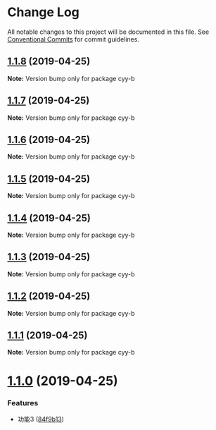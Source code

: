 # Change Log

All notable changes to this project will be documented in this file.
See [Conventional Commits](https://conventionalcommits.org) for commit guidelines.

## [1.1.8](https://github.com/cyyjs/lerna-test/compare/v1.1.7...v1.1.8) (2019-04-25)

**Note:** Version bump only for package cyy-b





## [1.1.7](https://github.com/cyyjs/lerna-test/compare/v1.1.6...v1.1.7) (2019-04-25)

**Note:** Version bump only for package cyy-b





## [1.1.6](https://github.com/cyyjs/lerna-test/compare/v1.1.2...v1.1.6) (2019-04-25)

**Note:** Version bump only for package cyy-b





## [1.1.5](https://github.com/cyyjs/lerna-test/compare/v1.1.2...v1.1.5) (2019-04-25)

**Note:** Version bump only for package cyy-b





## [1.1.4](https://github.com/cyyjs/lerna-test/compare/v1.1.2...v1.1.4) (2019-04-25)

**Note:** Version bump only for package cyy-b





## [1.1.3](https://github.com/cyyjs/lerna-test/compare/v1.1.2...v1.1.3) (2019-04-25)

**Note:** Version bump only for package cyy-b





## [1.1.2](https://github.com/cyyjs/lerna-test/compare/v1.1.1...v1.1.2) (2019-04-25)

**Note:** Version bump only for package cyy-b





## [1.1.1](https://github.com/cyyjs/lerna-test/compare/v1.1.0...v1.1.1) (2019-04-25)

**Note:** Version bump only for package cyy-b





# [1.1.0](https://github.com/cyyjs/lerna-test/compare/v1.0.10...v1.1.0) (2019-04-25)


### Features

* 功能3 ([84f9b13](https://github.com/cyyjs/lerna-test/commit/84f9b13))

